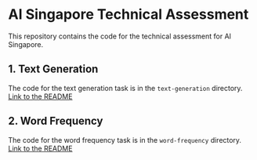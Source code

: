# AI Singapore Technical Assessment

<!-- TODO: Add CI status -->

This repository contains the code for the technical assessment for AI Singapore.

## 1. Text Generation

The code for the text generation task is in the `text-generation` directory. [Link to the README](text-generation/README.md)

<!-- TODO: Add demo video -->

## 2. Word Frequency

The code for the word frequency task is in the `word-frequency` directory. [Link to the README](word-frequency/README.md)

<!-- TODO: Add demo video -->

